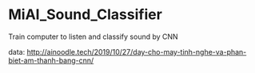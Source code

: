 # MiAI_Sound_Classifier
Train computer to listen and classify sound by CNN

data:  http://ainoodle.tech/2019/10/27/day-cho-may-tinh-nghe-va-phan-biet-am-thanh-bang-cnn/
